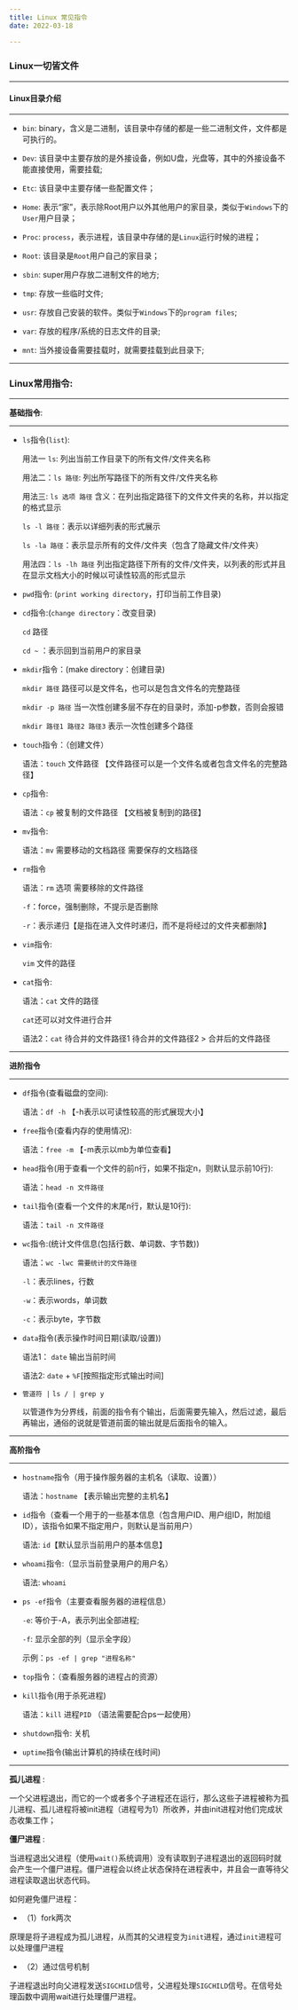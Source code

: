 ```yaml
---
title: Linux 常见指令
date: 2022-03-18

---
```


### Linux一切皆文件

<hr>

#### Linux目录介绍

<hr>

* `bin`: binary，含义是二进制，该目录中存储的都是一些二进制文件，文件都是可执行的。

* `Dev`: 该目录中主要存放的是外接设备，例如U盘，光盘等，其中的外接设备不能直接使用，需要挂载;
 
* `Etc`: 该目录中主要存储一些配置文件；

* `Home`: 表示“家”，表示除Root用户以外其他用户的家目录，类似于`Windows`下的`User`用户目录；

* `Proc`: `process`，表示进程，该目录中存储的是`Linux`运行时候的进程；

* `Root`: 该目录是`Root`用户自己的家目录；

* `sbin`: super用户存放二进制文件的地方;

* `tmp`: 存放一些临时文件;

* `usr`: 存放自己安装的软件。类似于`Windows`下的`program files`;

* `var`: 存放的程序/系统的日志文件的目录;

* `mnt`: 当外接设备需要挂载时，就需要挂载到此目录下;

<hr>

### Linux常用指令:

<hr>

**基础指令**:

<hr>

* `ls`指令(`list`):

    用法一 `ls`:
列出当前工作目录下的所有文件/文件夹名称

    用法二：`ls 路径`:
列出所写路径下的所有文件/文件夹名称

    用法三: `ls 选项 路径`
含义：在列出指定路径下的文件文件夹的名称，并以指定的格式显示

    `ls -l 路径`：表示以详细列表的形式展示

    `ls -la 路径`：表示显示所有的文件/文件夹（包含了隐藏文件/文件夹）

    用法四：`ls -lh 路径`
列出指定路径下所有的文件/文件夹，以列表的形式并且在显示文档大小的时候以可读性较高的形式显示


* `pwd`指令: (`print working directory`，打印当前工作目录)


* `cd`指令:(`change directory`：改变目录)

    `cd` 路径

    `cd ~` ：表示回到当前用户的家目录


* `mkdir`指令：(make directory：创建目录)

    `mkdir 路径`  路径可以是文件名，也可以是包含文件名的完整路径

    `mkdir -p 路径` 当一次性创建多层不存在的目录时，添加-p参数，否则会报错

    `mkdir 路径1 路径2 路径3` 表示一次性创建多个路径

* `touch`指令：（创建文件）

    语法：`touch` 文件路径 【文件路径可以是一个文件名或者包含文件名的完整路径】

* `cp`指令:
    
    语法：`cp`  被复制的文件路径 【文档被复制到的路径】

* `mv`指令:

    语法：`mv` 需要移动的文档路径  需要保存的文档路径

* `rm`指令

   语法：`rm` 选项 需要移除的文件路径

   `-f`：force，强制删除，不提示是否删除

   `-r`：表示递归【是指在进入文件时递归，而不是将经过的文件夹都删除】

* `vim`指令:

    `vim` 文件的路径

* `cat`指令:
    
    语法：`cat` 文件的路径

    `cat`还可以对文件进行合并

    语法2：`cat` 待合并的文件路径1 待合并的文件路径2  > 合并后的文件路径

<hr>

**进阶指令**

<hr>

* `df`指令(查看磁盘的空间):

    语法：`df -h`  【-h表示以可读性较高的形式展现大小】

* `free`指令(查看内存的使用情况):

    语法：`free -m` 【-m表示以mb为单位查看】

* `head`指令(用于查看一个文件的前n行，如果不指定n，则默认显示前10行):
    
    语法：`head -n 文件路径`

* `tail`指令(查看一个文件的末尾n行，默认是10行):

    语法：`tail -n 文件路径`

* `wc`指令:(统计文件信息(包括行数、单词数、字节数))

    语法：`wc -lwc 需要统计的文件路径`

    `-l`：表示lines，行数

    `-w`：表示words，单词数

    `-c`：表示byte，字节数

* `data`指令(表示操作时间日期(读取/设置))

    语法1： `date` 输出当前时间

    语法2: `date` + `%F`[按照指定形式输出时间]

* `管道符 |`
    `ls / | grep y`

    以管道作为分界线，前面的指令有个输出，后面需要先输入，然后过滤，最后再输出，通俗的说就是管道前面的输出就是后面指令的输入。

<hr>

**高阶指令**

<hr>

* `hostname`指令（用于操作服务器的主机名（读取、设置））
    
   语法：`hostname`  【表示输出完整的主机名】

* `id`指令（查看一个用于的一些基本信息（包含用户ID、用户组ID，附加组ID），该指令如果不指定用户，则默认是当前用户）

    语法: `id`【默认显示当前用户的基本信息】

* `whoami`指令:（显示当前登录用户的用户名）

    语法: `whoami`

* `ps -ef`指令（主要查看服务器的进程信息）

    `-e`: 等价于-A，表示列出全部进程;

    `-f`: 显示全部的列（显示全字段）

    示例：`ps -ef | grep "进程名称"`

* `top`指令：（查看服务器的进程占的资源）

* `kill`指令(用于杀死进程)

    语法：`kill` 进程`PID`  （语法需要配合ps一起使用）

* `shutdown`指令: 关机

* `uptime`指令(输出计算机的持续在线时间)

<hr>

**孤儿进程** :

一个父进程退出，而它的一个或者多个子进程还在运行，那么这些子进程被称为孤儿进程、孤儿进程将被init进程（进程号为1）所收养，并由init进程对他们完成状态收集工作；

**僵尸进程** :

当进程退出父进程（使用`wait()`系统调用）没有读取到子进程退出的返回码时就会产生一个僵尸进程。僵尸进程会以终止状态保持在进程表中，并且会一直等待父进程读取退出状态代码。

如何避免僵尸进程：

* （1）fork两次

原理是将子进程成为孤儿进程，从而其的父进程变为`init`进程，通过`init`进程可以处理僵尸进程

* （2）通过信号机制

子进程退出时向父进程发送`SIGCHILD`信号，父进程处理`SIGCHILD`信号。在信号处理函数中调用wait进行处理僵尸进程。

